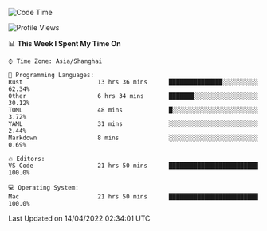 <!--START_SECTION:waka-->
![Code Time](http://img.shields.io/badge/Code%20Time-1%2C228%20hrs%2057%20mins-blue)

![Profile Views](http://img.shields.io/badge/Profile%20Views-18-blue)

📊 **This Week I Spent My Time On** 

```text
⌚︎ Time Zone: Asia/Shanghai

💬 Programming Languages: 
Rust                     13 hrs 36 mins      ███████████████░░░░░░░░░░   62.34% 
Other                    6 hrs 34 mins       ███████░░░░░░░░░░░░░░░░░░   30.12% 
TOML                     48 mins             █░░░░░░░░░░░░░░░░░░░░░░░░   3.72% 
YAML                     31 mins             ░░░░░░░░░░░░░░░░░░░░░░░░░   2.44% 
Markdown                 8 mins              ░░░░░░░░░░░░░░░░░░░░░░░░░   0.69%

🔥 Editors: 
VS Code                  21 hrs 50 mins      █████████████████████████   100.0%

💻 Operating System: 
Mac                      21 hrs 50 mins      █████████████████████████   100.0%

```


 Last Updated on 14/04/2022 02:34:01 UTC
<!--END_SECTION:waka-->

